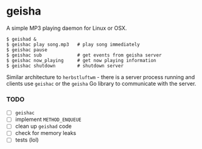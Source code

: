 # geisha

A simple MP3 playing daemon for Linux or OSX.

    $ geishad &
    $ geishac play song.mp3   # play song immediately
    $ geishac pause
    $ geishac sub             # get events from geisha server
    $ geishac now_playing     # get now playing information
    $ geishac shutdown        # shutdown server

Similar architecture to `herbstluftwm` - there is a server process
running and clients use `geishac` or the `geisha` Go library to
communicate with the server.

### TODO

 - [ ] `geishac`
 - [ ] implement `METHOD_ENQUEUE`
 - [ ] clean up `geishad` code
 - [ ] check for memory leaks
 - [ ] tests (lol)
